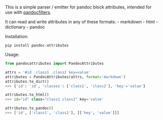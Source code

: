 This is a simple parser / emitter for pandoc block attributes,
intended for use with [pandocfilters].

[pandocfilters]: https://github.com/jgm/pandocfilters

It can read and write attributes in any of these formats:
    - markdown
    - html
    - dictionary
    - pandoc

Installation:

    pip install pandoc-attributes

Usage:

```python
from pandocattributes import PandocAttributes

attrs = '#id .class1 .class2 key=value'
attributes = PandocAttributes(attrs, format='markdown')
attributes.to_dict()
>>> {'id': 'id', 'classes': ['class1', 'class2'], 'key'='value'}

attributes.to_html()
>>> id="id" class="class1 class2" key='value'

attributes.to_pandoc()
>>> ['id', ['class1', 'class2'], [['key', 'value']]]
```
